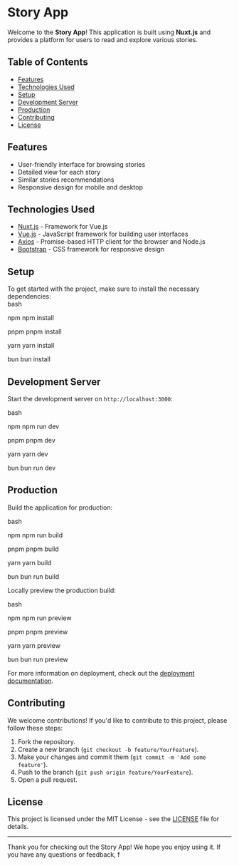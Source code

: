# Story App  
  
Welcome to the **Story App**! This application is built using **Nuxt.js** and provides a platform for users to read and explore various stories.   
  
## Table of Contents  
  
- [Features](#features)  
- [Technologies Used](#technologies-used)  
- [Setup](#setup)  
- [Development Server](#development-server)  
- [Production](#production)  
- [Contributing](#contributing)  
- [License](#license)  
  
## Features  
  
- User-friendly interface for browsing stories  
- Detailed view for each story  
- Similar stories recommendations  
- Responsive design for mobile and desktop  
  
## Technologies Used  
  
- [Nuxt.js](https://nuxtjs.org/) - Framework for Vue.js  
- [Vue.js](https://vuejs.org/) - JavaScript framework for building user interfaces  
- [Axios](https://axios-http.com/) - Promise-based HTTP client for the browser and Node.js  
- [Bootstrap](https://getbootstrap.com/) - CSS framework for responsive design  
  
## Setup  
  
To get started with the project, make sure to install the necessary dependencies:  
bash

npm
npm install

pnpm
pnpm install

yarn
yarn install

bun
bun install


  
## Development Server  
  
Start the development server on `http://localhost:3000`:  
  
bash

npm
npm run dev

pnpm
pnpm dev

yarn
yarn dev

bun
bun run dev


  
## Production  
  
Build the application for production:  
  
bash

npm
npm run build

pnpm
pnpm build

yarn
yarn build

bun
bun run build


  
Locally preview the production build:  
  
bash

npm
npm run preview

pnpm
pnpm preview

yarn
yarn preview

bun
bun run preview


  
For more information on deployment, check out the [deployment documentation](https://nuxt.com/docs/getting-started/deployment).  
  
## Contributing  
  
We welcome contributions! If you'd like to contribute to this project, please follow these steps:  
  
1. Fork the repository.  
2. Create a new branch (`git checkout -b feature/YourFeature`).  
3. Make your changes and commit them (`git commit -m 'Add some feature'`).  
4. Push to the branch (`git push origin feature/YourFeature`).  
5. Open a pull request.  
  
## License  
  
This project is licensed under the MIT License - see the [LICENSE](LICENSE) file for details.  
  
---  
  
Thank you for checking out the Story App! We hope you enjoy using it. If you have any questions or feedback, f  
